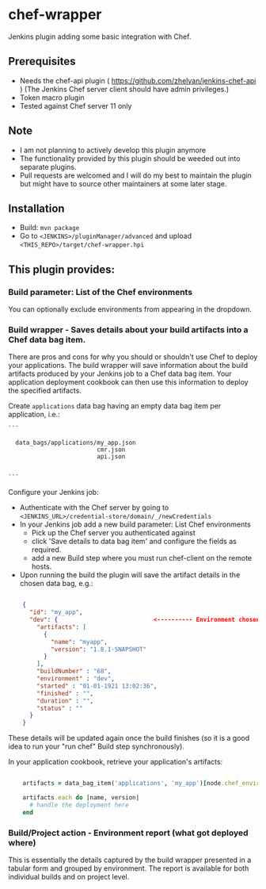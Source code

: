 # chef-wrapper

Jenkins plugin adding some basic integration with Chef.
 
## Prerequisites

- Needs the chef-api plugin ( https://github.com/zhelyan/jenkins-chef-api ) (The Jenkins Chef server client should have admin privileges.)
- Token macro plugin
- Tested against Chef server 11 only

## Note

- I am not planning to actively develop this plugin anymore
- The functionality provided by this plugin should be weeded out into separate plugins. 
- Pull requests are welcomed and I will do my best to maintain the plugin but might have to source other maintainers at some later stage. 

## Installation

* Build: `mvn package`
* Go to `<JENKINS>/pluginManager/advanced` and upload `<THIS_REPO>/target/chef-wrapper.hpi`


## This plugin provides:

### Build parameter: List of the Chef environments

  You can optionally exclude environments from appearing in the dropdown.
  
### Build wrapper - Saves details about your build artifacts into a Chef data bag item.

   There are pros and cons for why you should or shouldn't use Chef to deploy your applications. The build wrapper will save information about the build artifacts produced by your Jenkins job to a Chef data bag item. 
   Your application deployment cookbook can then use this information to deploy the specified artifacts.
   
   Create  `applications` data bag having an empty data bag item per application, i.e.:


    ```
    
      data_bags/applications/my_app.json
                             cmr.json
                             api.json

    
    ```

Configure your Jenkins job:

* Authenticate with the Chef server by going to `<JENKINS_URL>/credential-store/domain/_/newCredentials`
* In your Jenkins job add a new build parameter: List Chef environments
    * Pick up the Chef server you authenticated against
    * click 'Save details to data bag item' and configure the fields as required.
    * add a new Build step where you must run chef-client on the remote hosts.
* Upon running the build the plugin will save the artifact details in the chosen data bag, e.g.:


```json

    {
      "id": "my_app",
      "dev": {                           <---------- Environment chosen in the dropdown
        "artifacts": [
          {
            "name": "myapp",
            "version": "1.8.1-SNAPSHOT"
          }
        ],
        "buildNumber" : "68",
        "environment" : "dev",
        "started" : "01-01-1921 13:02:36",
        "finished" : "",
        "duration" : "",
        "status" : ""
      }
    }

```

These details will be updated again once the build finishes (so it is a good idea to run your "run chef" Build step synchronously).


In your application cookbook, retrieve your application's artifacts:

```ruby

    artifacts = data_bag_item('applications', 'my_app')[node.chef_environment]['artifacts']

    artifacts.each do |name, version|
      # handle the deployment here
    end

```


### Build/Project action - Environment report (what got deployed where)

This is essentially the details captured by the build wrapper presented in a tabular form and grouped by environment.
The report is available for both individual builds and on project level.
